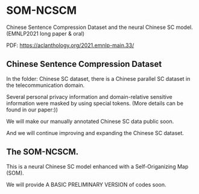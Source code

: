 # SOM-NCSCM
Chinese Sentence Compression Dataset and the neural Chinese SC model. (EMNLP2021 long paper & oral)

PDF: https://aclanthology.org/2021.emnlp-main.33/

## Chinese Sentence Compression Dataset
In the folder: Chinese SC dataset, there is a Chinese parallel SC dataset in the telecommunication domain. 

Several personal privacy information and domain-relative sensitive information were masked by using special tokens. (More details can be found in our paper:))

We will make our manually annotated Chinese SC data public soon.

And we will continue improving and expanding the Chinese SC dataset.

## The SOM-NCSCM.
This is a neural Chinese SC model enhanced with a Self-Origanizing Map (SOM).

We will provide A BASIC PRELIMINARY VERSION of codes soon.
